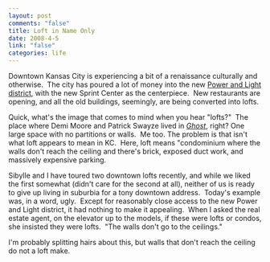 ```yaml
--- 
layout: post
comments: "false"
title: Loft in Name Only
date: 2008-4-5
link: "false"
categories: life
---
```

Downtown Kansas City is experiencing a bit of a renaissance culturally and otherwise.  The city has poured a lot of money into the new <a title="KC Power and Light District" href="http://powerandlightdistrict.com/public/">Power and Light district</a>, with the new Sprint Center as the centerpiece.  New restaurants are opening, and all the old buildings, seemingly, are being converted into lofts.

Quick, what's the image that comes to mind when you hear "lofts?"  The place where Demi Moore and Patrick Swayze lived in <a title="Ghost" href="http://imdb.com/title/tt0099653/"><em>Ghost</em></a>, right? One large space with no partitions or walls.  Me too. The problem is that isn't what loft appears to mean in KC.  Here, loft means "condominium where the walls don't reach the ceiling and there's brick, exposed duct work, and massively expensive parking.

Sibylle and I have toured two downtown lofts recently, and while we liked the first somewhat (didn't care for the second at all), neither of us is ready to give up living in suburbia for a tony downtown address.  Today's example was, in a word, ugly.  Except for reasonably close access to the new Power and Light district, it had nothing to make it appealing.  When I asked the real estate agent, on the elevator up to the models, if these were lofts or condos, she insisted they were lofts.  "The walls don't go to the ceilings."

I'm probably splitting hairs about this, but walls that don't reach the ceiling do not a loft make.
